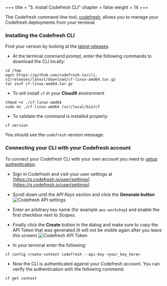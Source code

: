 +++
title = "5. Install Codefresh CLI"
chapter = false
weight = 14
+++

The Codefresh command-line tool, [codefresh](https://github.com/codefresh-io/cli-v2), allows you to manage your Codefresh deployments from your terminal

### Installing the Codefresh CLI

Find your version by looking at the [latest releases](https://github.com/codefresh-io/cli-v2/releases).

- At the terminal command prompt, enter the following commands to download the CLI locally:
```
cd /tmp
wget https://github.com/codefresh-io/cli-v2/releases/latest/download/cf-linux-amd64.tar.gz
tar zxvf cf-linux-amd64.tar.gz
```
- To will install `cf` in your **Cloud9** environment
```
chmod +x ./cf-linux-amd64
sudo mv ./cf-linux-amd64 /usr/local/bin/cf
```

- To validate the command is installed properly:
```
cf version 
```

You should see the `codefresh` version message.

### Connecting your CLI with your Codefresh account

To connect your Codefresh CLi with your own account you need to [setup 
authentication](https://codefresh.io/docs/docs/installation/gitops/upgrade-gitops-cli/#download-the-gitops-cli).

- Sign in Codefresh and visit your user settings at [https://g.codefresh.io/user/settings](https://g.codefresh.io/user/settings)

- Scroll down until the *API Keys* section and click the **Generate button** 
![Codefresh API settings](/images/prerequisites/api-token.png)

- Enter an arbitrary key name (for example `aws-workshop`) and enable the first checkbox next to *Scopes*.

- Finally click the **Create** button in the dialog and make sure to copy the API Token that was generated (it will not be visible again after you leave this screen)
![Codefresh API Token](/images/prerequisites/api-token-generated.png)

- In your terminal enter the following:
```
cf config create-context codefresh --api-key <your_key_here>
```

- Now the CLI is authenticated against your Codefresh account. You can verify the authentication with the following command:
```
cf get context
```


